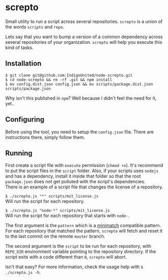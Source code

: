 # screpto

Small utility to run a script across several repositories. `screpto` is a union of the words `scripts` and `repo`.

Lets say that you want to bump a version of a common dependency across several repositories of your organization. `screpto` will help you execute this kind of tasks.


## Installation

`$ git clone git@github.com:IndigoUnited/node-screpto.git`   
`$ cd node-screpto && rm -rf .git && npm install`   
`$ mv config.dist.json config.json && mv scripts/package.dist.json scripts/package.json`

Why isn't this published in `npm`? Well because I didn't feel the need for it, yet..


## Configuring

Before using the tool, you need to setup the `config.json` file.
There are instructions there, simply follow them.


## Running

First create a script file with `execute` permission (`chmod +x`). It's recommend to put the script files in the `script` folder. Also, if your scripts uses `nodejs` and has a dependency, install it inside that folder so that the root `package.json` does not get polluted with the script's dependencies.   
There is an example of a script file that changes the license of a repository.

`$ ./screpto.js "*" scripts/mit_license.js`   
Will run the script for each repository.

`$ ./screpto.js "node-*" scripts/mit_license.js`   
Will run the script for each repository that starts with `node-`.

The first argument is the `pattern` which is a [minimatch](https://github.com/isaacs/minimatch) compatible pattern. For each repository that matched the pattern, `screpto` will fetch and reset it to the last commit on the remote `master` branch.

The second argument is the `script` to be run for each repository, with `REPO_DIR` environment variable pointing to the repository directory. If the script exits with a code different than `0`, `screpto` will abort.

Isn't that easy? For more information, check the usage help with `$ ./screpto.js -h`.
